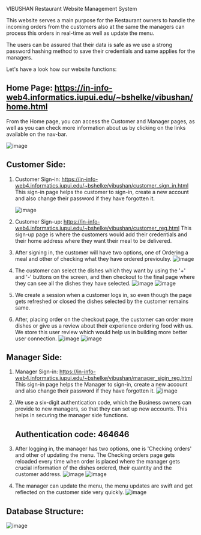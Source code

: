 VIBUSHAN Restaurant Website Management System

This website serves a main purpose for the Restaurant owners to handle the incoming orders from the customers also at the same the managers can process this orders in real-time as well as update the menu.

The users can be assured that their data is safe as we use a strong password hashing method to save their credentials and same applies for the managers.

Let's have a look how our website functions:

## Home Page: https://in-info-web4.informatics.iupui.edu/~bshelke/vibushan/home.html
   From the Home page, you can access the Customer and Manager pages, as well as you can check more information about us by clicking on the links available on the nav-bar.

   ![image](https://github.com/vijaypulavarthi333/VIBUSHAN/assets/83290382/bfa255e9-cfba-40d3-ad8c-7a6afa50b492)


## Customer Side:

1. Customer Sign-in: https://in-info-web4.informatics.iupui.edu/~bshelke/vibushan/customer_sign_in.html
   This sign-in page helps the customer to sign-in, create a new account and also change their password if they have forgotten it.

   ![image](https://github.com/vijaypulavarthi333/VIBUSHAN/assets/83290382/74a0566a-567e-4bff-8a57-4b860de17c96)


3. Customer Sign-up: https://in-info-web4.informatics.iupui.edu/~bshelke/vibushan/customer_reg.html
   This sign-up page is where the customers would add their credentials and their home address where they want their meal to be delivered.

4. After signing in, the customer will have two options, one of Ordering a meal and other of checking what they have ordered previoulsy.
   ![image](https://github.com/vijaypulavarthi333/VIBUSHAN/assets/83290382/49a5e523-b05c-4f8f-abad-7b566f4cd805)


6. The customer can select the dishes which they want by using the '+' and '-' buttons on the screen, and then checkout to the final page where they can see all the dishes they have selected.
   ![image](https://github.com/vijaypulavarthi333/VIBUSHAN/assets/83290382/700fe679-3443-4ca0-bfaf-b2741e7e00e5)
   ![image](https://github.com/vijaypulavarthi333/VIBUSHAN/assets/83290382/ca2424dc-b727-4ce1-a32d-ee291fa81a57)



8. We create a session when a customer logs in, so even though the page gets refreshed or closed the dishes selected by the customer remains same.

9. After, placing order on the checkout page, the customer can order more dishes or give us a review about their experience ordering food with us. We store this user review which would help us in building more better user connection.
   ![image](https://github.com/vijaypulavarthi333/VIBUSHAN/assets/83290382/20b321f0-9655-47fc-abdd-c17e86af15fd)
   ![image](https://github.com/vijaypulavarthi333/VIBUSHAN/assets/83290382/4bcc7fc6-7c81-474b-9e5d-d0f6f784e7c7)



## Manager Side:

1. Manager Sign-in: https://in-info-web4.informatics.iupui.edu/~bshelke/vibushan/manager_sigin_reg.html
   This sign-in page helps the Manager to sign-in, create a new account and also change their password if they have forgotten it.
   ![image](https://github.com/vijaypulavarthi333/VIBUSHAN/assets/83290382/2a70b27d-9f70-44ae-95c4-0df99fc0bdb0)


3. We use a six-digit authentication code, which the Business owners can provide to new managers, so that they can set up new accounts. This helps in securing the manager side functions.
   ## Authentication code: 464646

4. After logging in, the manager has two options, one is 'Checking orders' and other of updating the menu. The Checking orders page gets reloaded every time when order is placed where the manager gets crucial information of the dishes ordered, their quantity and the customer address.
   ![image](https://github.com/vijaypulavarthi333/VIBUSHAN/assets/83290382/820a6976-7204-4147-8385-923b7e41a763)
   ![image](https://github.com/vijaypulavarthi333/VIBUSHAN/assets/83290382/3d04fdaa-d188-44a7-bf36-28b9a7bc0ed0)

5. The manager can update the menu, the menu updates are swift and get reflected on the customer side very quickly.
   ![image](https://github.com/vijaypulavarthi333/VIBUSHAN/assets/83290382/4cf28204-cf40-44d5-8987-4fe5bfbead9c)


## Database Structure:
![image](https://github.com/vijaypulavarthi333/VIBUSHAN/assets/83290382/0669e63b-901f-440b-b7ba-36c66dc0bbd4)

